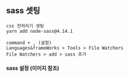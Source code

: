 ## sass 셋팅

~~~
css 전처리기 셋팅
yarn add node-sass@4.14.1

command + , (설정)
Languages&frameWorks > Tools > File Watchers
File Watchers > add > sass 추가 
~~~

#### sass 설정 (이미지 참조)